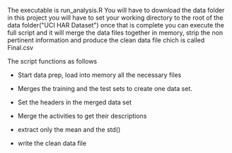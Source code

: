  The executable is run_analysis.R
 You will have to download the data folder in this project
 you will have to set your working directory to the root of the data folder("UCI HAR Dataset")
 once that is complete you can execute the full script and it will  merge the data files together in memory, 
 strip the non pertinent information and produce the clean data file chich is called Final.csv

The script functions as follows
* Start data prep, load into memory all the necessary files

* Merges the training and the test sets to create one data set.

* Set the headers in the merged data set

* Merge the  activities to get their descriptions
* extract only the mean and the std()
* write the clean data file
